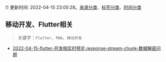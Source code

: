 :alarm_clock: 更新时间: 2022-04-15 23:05:28。[来源分类](../README.md)、[标签分类](../TAGS.md)、[时间分类](../TIMELINE.md)

## 移动开发、Flutter相关


> 关键字：`Flutter`、`PWA`、`移动开发`



- [2022-04-15-flutter-开发相实时预览,response-stream-chunk-数据解密问题](https://www.v2ex.com/t/847221) 